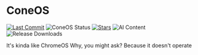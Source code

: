 # ConeOS
[![Last Commit](https://img.shields.io/github/last-commit/ANGRYCONE/ConeOS)](https://github.com/ANGRYCONE/ConeOS/commits/main)
![ConeOS Status](https://img.shields.io/badge/ConeOS-Finished-blueviolet?style=flat-square&logo=linux)
[![Stars](https://img.shields.io/github/stars/ANGRYCONE/ConeOS?style=social)](https://github.com/ANGRYCONE/ConeOS/stargazers)
![AI Content](https://img.shields.io/badge/Contains%20AI%20Content-A%20teeny%20tiny%20little%20bit-yellow?style=flat-square&logo=https://upload.wikimedia.org/wikipedia/commons/thumb/e/ef/ChatGPT-Logo.svg/512px-ChatGPT-Logo.svg.png)
![Release Downloads](https://img.shields.io/github/downloads/ANGRYCONE/ConeOS/latest/total?style=flat-square)

It's kinda like ChromeOS
Why, you might ask?
Because it doesn't operate
